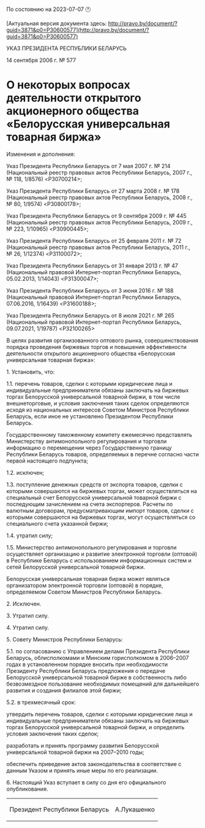 По состоянию на 2023-07-07 &#x1F550;

[Актуальная версия документа здесь: http://pravo.by/document/?guid=3871&p0=P30600577](http://pravo.by/document/?guid=3871&p0=P30600577)

<p>УКАЗ ПРЕЗИДЕНТА РЕСПУБЛИКИ БЕЛАРУСЬ</p>
<p>14 сентября 2006 г. № 577</p>
<h1>О некоторых вопросах деятельности открытого акционерного общества «Белорусская универсальная товарная биржа»</h1>
<p>Изменения и дополнения:</p>
<p>Указ Президента Республики Беларусь от 7 мая 2007 г. № 214 (Национальный реестр правовых актов Республики Беларусь, 2007 г., № 118, 1/8576) &lt;P30700214&gt;;</p>
<p>Указ Президента Республики Беларусь от 27 марта 2008 г. № 178 (Национальный реестр правовых актов Республики Беларусь, 2008 г., № 80, 1/9574) &lt;P30800178&gt;;</p>
<p>Указ Президента Республики Беларусь от 9 сентября 2009 г. № 445 (Национальный реестр правовых актов Республики Беларусь, 2009 г., № 223, 1/10965) &lt;P30900445&gt;;</p>
<p>Указ Президента Республики Беларусь от 25 февраля 2011 г. № 72 (Национальный реестр правовых актов Республики Беларусь, 2011 г., № 26, 1/12374) &lt;P31100072&gt;;</p>
<p>Указ Президента Республики Беларусь от 31 января 2013 г. № 47 (Национальный правовой Интернет-портал Республики Беларусь, 05.02.2013, 1/14043) &lt;P31300047&gt;;</p>
<p>Указ Президента Республики Беларусь от 3 июня 2016 г. № 188 (Национальный правовой Интернет-портал Республики Беларусь, 07.06.2016, 1/16439) &lt;P31600188&gt;;</p>
<p>Указ Президента Республики Беларусь от 8 июля 2021 г. № 265 (Национальный правовой Интернет-портал Республики Беларусь, 09.07.2021, 1/19787) &lt;P32100265&gt;</p>
<p></p>
<p>В целях развития организованного оптового рынка, совершенствования порядка проведения биржевых торгов и повышения эффективности деятельности открытого акционерного общества «Белорусская универсальная товарная биржа»:</p>
<p>1. Установить, что:</p>
<p>1.1. перечень товаров, сделки с которыми юридические лица и индивидуальные предприниматели обязаны заключать на биржевых торгах Белорусской универсальной товарной биржи, в том числе внешнеторговые, и условия заключения таких сделок определяются исходя из национальных интересов Советом Министров Республики Беларусь, если иное не установлено Президентом Республики Беларусь.</p>
<p>Государственному таможенному комитету ежемесячно представлять Министерству антимонопольного регулирования и торговли информацию о перемещении через Государственную границу Республики Беларусь товаров, определяемых в перечне согласно части первой настоящего подпункта;</p>
<p>1.2. исключен;</p>
<p>1.3. поступление денежных средств от экспорта товаров, сделки с которыми совершаются на биржевых торгах, может осуществляться на специальный счет Белорусской универсальной товарной биржи с последующим зачислением на счета экспортеров. Расчеты по валютным договорам, предусматривающим импорт товаров, сделки с которыми совершаются на биржевых торгах, могут осуществляться со специального счета указанной биржи;</p>
<p>1.4. утратил силу;</p>
<p>1.5. Министерство антимонопольного регулирования и торговли осуществляет организацию и развитие электронной торговли (оптовой) в Республике Беларусь с использованием информационных систем и сетей Белорусской универсальной товарной биржи.</p>
<p>Белорусская универсальная товарная биржа может являться организатором электронной торговли (оптовой) в порядке, определяемом Советом Министров Республики Беларусь.</p>
<p>2. Исключен.</p>
<p>3. Утратил силу.</p>
<p>4. Утратил силу.</p>
<p>5. Совету Министров Республики Беларусь:</p>
<p>5.1. по согласованию с Управлением делами Президента Республики Беларусь, облисполкомами и Минским горисполкомом в 2006–2007 годах в установленном порядке вносить при необходимости Президенту Республики Беларусь предложения о передаче Белорусской универсальной товарной бирже в собственность либо безвозмездное пользование необходимых помещений для дальнейшего развития и создания филиалов этой биржи;</p>
<p>5.2. в трехмесячный срок:</p>
<p>утвердить перечень товаров, сделки с которыми юридические лица и индивидуальные предприниматели обязаны заключать на биржевых торгах Белорусской универсальной товарной биржи, и определить условия заключения таких сделок;</p>
<p>разработать и принять программу развития Белорусской универсальной товарной биржи на 2007–2010 годы;</p>
<p>обеспечить приведение актов законодательства в соответствие с данным Указом и принять иные меры по его реализации.</p>
<p>6. Настоящий Указ вступает в силу со дня его официального опубликования.</p>
<p></p>
<table><tr>
<td><p>Президент Республики Беларусь</p></td>
<td><p>А.Лукашенко</p></td>
</tr></table>
<p></p>